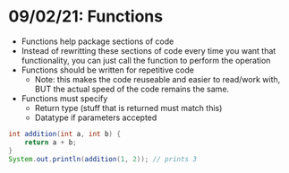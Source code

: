 # 09/02/21: Functions

- Functions help package sections of code
- Instead of rewritting these sections of code every time you want that functionality, you can just call the function to perform the operation
- Functions should be written for repetitive code
  - Note: this makes the code reuseable and easier to read/work with, BUT the actual speed of the code remains the same.
- Functions must specify
  - Return type (stuff that is returned must match this)
  - Datatype if parameters accepted

```java
int addition(int a, int b) {
    return a + b;
}
System.out.println(addition(1, 2)); // prints 3
```